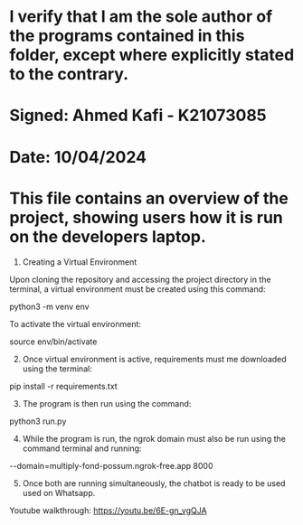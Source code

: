 # I verify that I am the sole author of the programs contained in this folder, except where explicitly stated to the contrary. 
# Signed: Ahmed Kafi - K21073085
# Date: 10/04/2024


# This file contains an overview of the project, showing users how it is run on the developers laptop.

1. Creating a Virtual Environment

Upon cloning the repository and accessing the project directory in the terminal, a virtual environment must be created using this command:

python3 -m venv env

To activate the virtual environment:

source env/bin/activate

2. Once virtual environment is active, requirements must me downloaded using the terminal:

pip install -r requirements.txt

3. The program is then run using the command:

python3 run.py 

4. While the program is run, the ngrok domain must also be run using the command terminal and running:

--domain=multiply-fond-possum.ngrok-free.app 8000

5. Once both are running simultaneously, the chatbot is ready to be used used on Whatsapp. 

Youtube walkthrough: https://youtu.be/6E-gn_vgQJA
